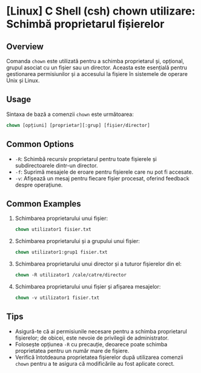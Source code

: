 # [Linux] C Shell (csh) chown utilizare: Schimbă proprietarul fișierelor

## Overview
Comanda `chown` este utilizată pentru a schimba proprietarul și, opțional, grupul asociat cu un fișier sau un director. Aceasta este esențială pentru gestionarea permisiunilor și a accesului la fișiere în sistemele de operare Unix și Linux.

## Usage
Sintaxa de bază a comenzii `chown` este următoarea:

```csh
chown [opțiuni] [proprietar][:grup] [fișier/director]
```

## Common Options
- `-R`: Schimbă recursiv proprietarul pentru toate fișierele și subdirectoarele dintr-un director.
- `-f`: Suprimă mesajele de eroare pentru fișierele care nu pot fi accesate.
- `-v`: Afișează un mesaj pentru fiecare fișier procesat, oferind feedback despre operațiune.

## Common Examples
1. Schimbarea proprietarului unui fișier:
   ```csh
   chown utilizator1 fisier.txt
   ```

2. Schimbarea proprietarului și a grupului unui fișier:
   ```csh
   chown utilizator1:grup1 fisier.txt
   ```

3. Schimbarea proprietarului unui director și a tuturor fișierelor din el:
   ```csh
   chown -R utilizator1 /cale/catre/director
   ```

4. Schimbarea proprietarului unui fișier și afișarea mesajelor:
   ```csh
   chown -v utilizator1 fisier.txt
   ```

## Tips
- Asigură-te că ai permisiunile necesare pentru a schimba proprietarul fișierelor; de obicei, este nevoie de privilegii de administrator.
- Folosește opțiunea `-R` cu precauție, deoarece poate schimba proprietatea pentru un număr mare de fișiere.
- Verifică întotdeauna proprietatea fișierelor după utilizarea comenzii `chown` pentru a te asigura că modificările au fost aplicate corect.